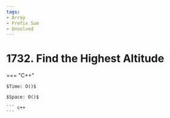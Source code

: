 ```yaml
---
tags:
- Array
- Prefix Sum
- Unsolved
---
```



# 1732. Find the Highest Altitude

=== "C++"

    $Time: O()$

    $Space: O()$

    ``` c++
    ```